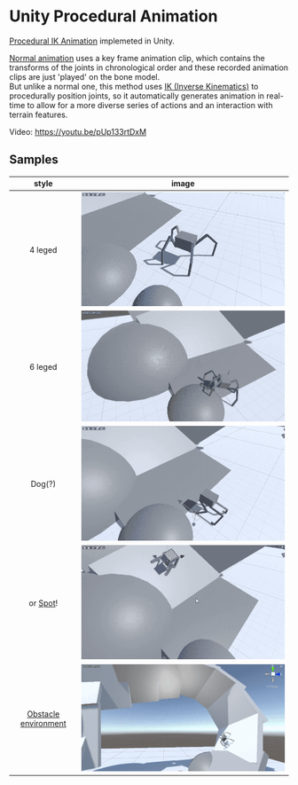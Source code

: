 # Unity Procedural Animation

[Procedural IK Animation](https://en.wikipedia.org/wiki/Procedural_animation) implemeted in Unity.

[Normal animation](https://en.wikipedia.org/wiki/Skeletal_animation) uses a key frame animation clip, which contains the transforms of the joints in chronological order and these recorded animation clips are just 'played' on the bone model.  
But unlike a normal one, this method uses [IK (Inverse Kinematics)](https://en.wikipedia.org/wiki/Inverse_kinematics) to procedurally position joints, so it automatically generates animation in real-time to allow for a more diverse series of actions and an interaction with terrain features.


Video: https://youtu.be/pUp133rtDxM  

## Samples
|style|image|
|:--:|:--:|
|4 leged  | ![img1](.github/img1.gif)|
|6 leged  | ![img5](.github/img5.gif)|
|Dog(?)  | ![img3](.github/img3.gif)|
|or [Spot](https://en.wikipedia.org/wiki/Boston_Dynamics#Spot)! | ![img4](.github/img4.gif)|
|[Obstacle environment](https://youtu.be/a3W1PT26aXU)| ![img6](.github/img6.gif)|
